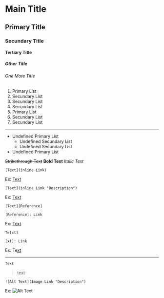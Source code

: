 # Main Title
## Primary Title
### Secundary Title
#### Tertiary Title
##### Other Title
###### One More Title
1. Primary List
  1. Secundary List
  1. Secundary List
  1. Secundary List
2. Primary List
  2. Secundary List
  2. Secundary List

***

* Undefined Primary List
  * Undefined Secundary List
  * Undefined Secundary List
* Undefined Primary List

~~Strikethrough Text~~ **Bold Text** _Italic Text_

```
[Text](inline Link)
```
Ex:
[Text](https://github.com/DNofA)

```
[Text](inline Link "Description")
```
Ex:
[Text](https://github.com/DNofA "Description")

```
[Text][Reference]

[Reference]: Link
```
Ex:
[Text][Reference]

[Reference]: https://github.com/DNofA

```
Te[xt]

[xt]: Link
```
Ex:
Te[xt]

[xt]: https://github.com/DNofA

***

`Text`

>text

```
![Alt Text](Image Link "Description")
```
Ex:
![Alt Text](https://shifter.sapo.pt/wp-content/uploads/2020/04/GitHub-Gratuito-Shifter_01.jpg "Description")
